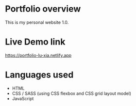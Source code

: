 # Portfolio overview

This is my personal website 1.0.

# Live Demo link

https://portfolio-lu-xia.netlify.app

# Languages used

- HTML
- CSS / SASS (using CSS flexbox and CSS grid layout model)
- JavaScript
